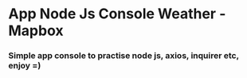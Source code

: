 # App Node Js Console Weather - Mapbox

### Simple app console to practise node js, axios, inquirer etc, enjoy =)